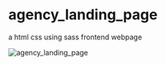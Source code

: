 # agency_landing_page
a html css using sass frontend webpage


![agency_landing_page](/home/sourish/Pictures "agency landing page")
